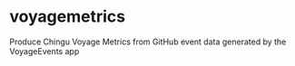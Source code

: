 # voyagemetrics
Produce Chingu Voyage Metrics from GitHub event data generated by the VoyageEvents app
